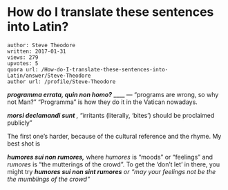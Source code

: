# How do I translate these sentences into Latin?

	author: Steve Theodore
	written: 2017-01-31
	views: 279
	upvotes: 5
	quora url: /How-do-I-translate-these-sentences-into-Latin/answer/Steve-Theodore
	author url: /profile/Steve-Theodore


___programma errata, quin non homo?___ ____ — “programs are wrong, so why not Man?” “Programma” is how they do it in the Vatican nowadays.

___morsi declamandi sunt___ _,_ “irritants (literally, ‘bites’) should be proclaimed publicly”

The first one’s harder, because of the cultural reference and the rhyme. My best shot is

___humores sui non rumores,___ where _humores_  is “moods” or “feelings” and _rumores_  is “the mutterings of the crowd”. To get the ‘don’t let’ in there, you might try ___humores sui non sint rumores___ _or “may your feelings not be the the mumblings of the crowd”_ 

